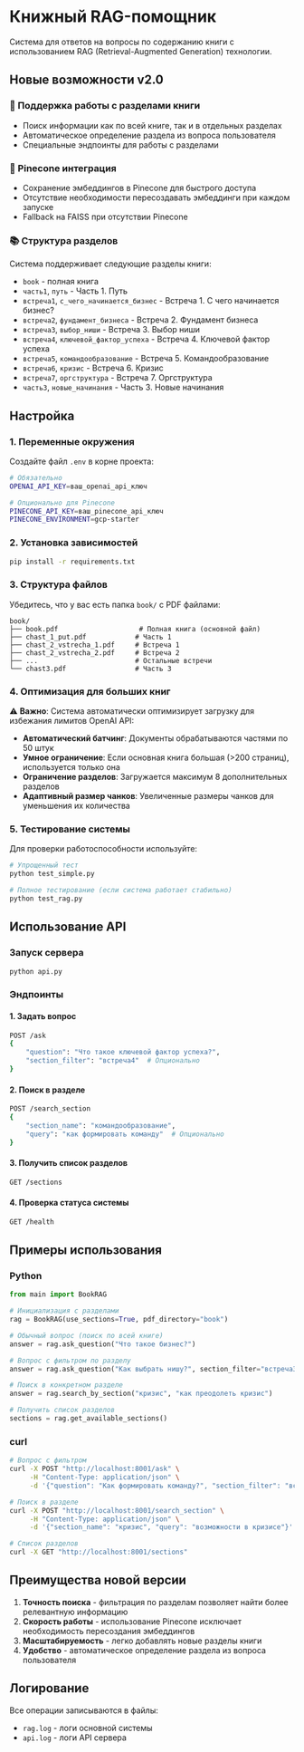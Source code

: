# Книжный RAG-помощник

Система для ответов на вопросы по содержанию книги с использованием RAG (Retrieval-Augmented Generation) технологии.

## Новые возможности v2.0

### 🚀 Поддержка работы с разделами книги
- Поиск информации как по всей книге, так и в отдельных разделах
- Автоматическое определение раздела из вопроса пользователя
- Специальные эндпоинты для работы с разделами

### 🎯 Pinecone интеграция
- Сохранение эмбеддингов в Pinecone для быстрого доступа
- Отсутствие необходимости пересоздавать эмбеддинги при каждом запуске
- Fallback на FAISS при отсутствии Pinecone

### 📚 Структура разделов
Система поддерживает следующие разделы книги:
- `book` - полная книга
- `часть1`, `путь` - Часть 1. Путь
- `встреча1`, `с_чего_начинается_бизнес` - Встреча 1. С чего начинается бизнес?
- `встреча2`, `фундамент_бизнеса` - Встреча 2. Фундамент бизнеса
- `встреча3`, `выбор_ниши` - Встреча 3. Выбор ниши
- `встреча4`, `ключевой_фактор_успеха` - Встреча 4. Ключевой фактор успеха
- `встреча5`, `командообразование` - Встреча 5. Командообразование
- `встреча6`, `кризис` - Встреча 6. Кризис
- `встреча7`, `оргструктура` - Встреча 7. Оргструктура
- `часть3`, `новые_начинания` - Часть 3. Новые начинания

## Настройка

### 1. Переменные окружения
Создайте файл `.env` в корне проекта:

```bash
# Обязательно
OPENAI_API_KEY=ваш_openai_api_ключ

# Опционально для Pinecone
PINECONE_API_KEY=ваш_pinecone_api_ключ
PINECONE_ENVIRONMENT=gcp-starter
```

### 2. Установка зависимостей
```bash
pip install -r requirements.txt
```

### 3. Структура файлов
Убедитесь, что у вас есть папка `book/` с PDF файлами:
```
book/
├── book.pdf                    # Полная книга (основной файл)
├── chast_1_put.pdf            # Часть 1
├── chast_2_vstrecha_1.pdf     # Встреча 1
├── chast_2_vstrecha_2.pdf     # Встреча 2
├── ...                        # Остальные встречи
└── chast3.pdf                 # Часть 3
```

### 4. Оптимизация для больших книг

⚠️ **Важно**: Система автоматически оптимизирует загрузку для избежания лимитов OpenAI API:

- **Автоматический батчинг**: Документы обрабатываются частями по 50 штук
- **Умное ограничение**: Если основная книга большая (>200 страниц), используется только она
- **Ограничение разделов**: Загружается максимум 8 дополнительных разделов
- **Адаптивный размер чанков**: Увеличенные размеры чанков для уменьшения их количества

### 5. Тестирование системы

Для проверки работоспособности используйте:

```bash
# Упрощенный тест
python test_simple.py

# Полное тестирование (если система работает стабильно)
python test_rag.py
```

## Использование API

### Запуск сервера
```bash
python api.py
```

### Эндпоинты

#### 1. Задать вопрос
```bash
POST /ask
{
    "question": "Что такое ключевой фактор успеха?",
    "section_filter": "встреча4"  # Опционально
}
```

#### 2. Поиск в разделе
```bash
POST /search_section
{
    "section_name": "командообразование",
    "query": "как формировать команду"  # Опционально
}
```

#### 3. Получить список разделов
```bash
GET /sections
```

#### 4. Проверка статуса системы
```bash
GET /health
```

## Примеры использования

### Python
```python
from main import BookRAG

# Инициализация с разделами
rag = BookRAG(use_sections=True, pdf_directory="book")

# Обычный вопрос (поиск по всей книге)
answer = rag.ask_question("Что такое бизнес?")

# Вопрос с фильтром по разделу
answer = rag.ask_question("Как выбрать нишу?", section_filter="встреча3")

# Поиск в конкретном разделе
answer = rag.search_by_section("кризис", "как преодолеть кризис")

# Получить список разделов
sections = rag.get_available_sections()
```

### curl
```bash
# Вопрос с фильтром
curl -X POST "http://localhost:8001/ask" \
     -H "Content-Type: application/json" \
     -d '{"question": "Как формировать команду?", "section_filter": "встреча5"}'

# Поиск в разделе
curl -X POST "http://localhost:8001/search_section" \
     -H "Content-Type: application/json" \
     -d '{"section_name": "кризис", "query": "возможности в кризисе"}'

# Список разделов
curl -X GET "http://localhost:8001/sections"
```

## Преимущества новой версии

1. **Точность поиска** - фильтрация по разделам позволяет найти более релевантную информацию
2. **Скорость работы** - использование Pinecone исключает необходимость пересоздания эмбеддингов
3. **Масштабируемость** - легко добавлять новые разделы книги
4. **Удобство** - автоматическое определение раздела из вопроса пользователя

## Логирование
Все операции записываются в файлы:
- `rag.log` - логи основной системы
- `api.log` - логи API сервера